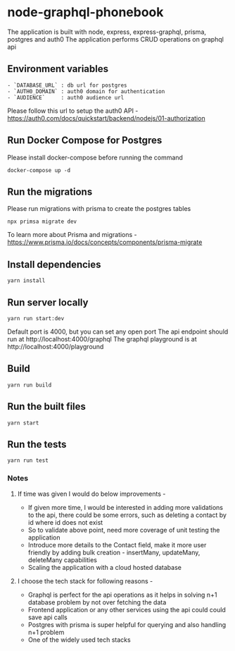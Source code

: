 # node-graphql-phonebook
The application is built with node, express, express-graphql, prisma, postgres and auth0
The application performs CRUD operations on graphql api

## Environment variables
    - `DATABASE_URL` : db url for postgres
    - `AUTH0_DOMAIN` : auth0 domain for authentication
    - `AUDIENCE`     : auth0 audience url 

Please follow this url to setup the auth0 API - https://auth0.com/docs/quickstart/backend/nodejs/01-authorization

## Run Docker Compose for Postgres
Please install docker-compose before running the command

`docker-compose up -d`

## Run the migrations
Please run migrations with prisma to create the postgres tables 

`npx primsa migrate dev`

To learn more about Prisma and migrations - https://www.prisma.io/docs/concepts/components/prisma-migrate

## Install dependencies
`yarn install`

## Run server locally
`yarn run start:dev`

Default port is 4000, but you can set any open port
The api endpoint should run at http://localhost:4000/graphql
The graphql playground is at http://localhost:4000/playground

## Build
`yarn run build`

## Run the built files
`yarn start`

## Run the tests
`yarn run test`

### Notes
1. If time was given I would do below improvements -
    - If given more time, I would be interested in adding more validations to the api, there could be some errors, such as deleting a contact by id where id does not exist
    - So to validate above point, need more coverage of unit testing the application
    - Introduce more details to the Contact field, make it more user friendly by adding bulk creation - insertMany, updateMany, deleteMany capabilities
    - Scaling the application with a cloud hosted database

2. I choose the tech stack for following reasons -
    - Graphql is perfect for the api operations as it helps in solving n+1 database problem by not over fetching the data
    - Frontend application or any other services using the api could could save api calls
    - Postgres with prisma is super helpful for querying and also handling n+1 problem
    - One of the widely used tech stacks
